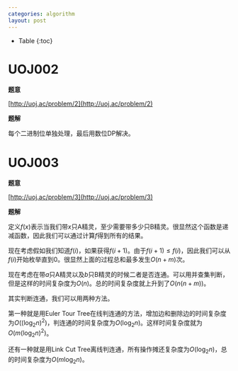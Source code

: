 ```yaml
---
categories: algorithm
layout: post
---
```


- Table
{:toc}


# UOJ002

**题意**

[http://uoj.ac/problem/2](http://uoj.ac/problem/2)

**题解**

每个二进制位单独处理，最后用数位DP解决。

# UOJ003

**题意**

[http://uoj.ac/problem/3](http://uoj.ac/problem/3)

**题解**

定义$f(x)$表示当我们带$x$只A精灵，至少需要带多少只B精灵。很显然这个函数是递减函数，因此我们可以通过计算$f$得到所有的结果。

现在考虑假如我们知道$f(i)$，如果获得$f(i+1)$。由于$f(i+1)\leq f(i)$，因此我们可以从$f(i)$开始枚举直到$0$。很显然上面的过程总和最多发生$O(n+m)$次。

现在考虑在带$a$只A精灵以及$b$只B精灵的时候二者是否连通。可以用并查集判断，但是这样的时间复杂度为$O(n)$。总的时间复杂度就上升到了$O(n(n+m))$。

其实判断连通，我们可以用两种方法。

第一种就是用Euler Tour Tree在线判连通的方法，增加边和删除边的时间复杂度为$O((\log_2n)^2)$，判连通的时间复杂度为$O(\log_2n)$。这样时间复杂度就为$O(m(\log_2n)^2)$。

还有一种就是用Link Cut Tree离线判连通，所有操作摊还复杂度为$O(\log_2n)$，总的时间复杂度为$O(m\log_2n)$。